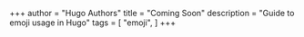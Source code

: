 +++
author = "Hugo Authors"
title = "Coming Soon"
description = "Guide to emoji usage in Hugo"
tags = [
    "emoji",
]
+++